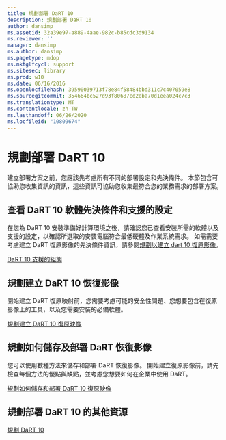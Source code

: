 ```yaml
---
title: 規劃部署 DaRT 10
description: 規劃部署 DaRT 10
author: dansimp
ms.assetid: 32a39e97-a889-4aae-982c-b85cdc3d9134
ms.reviewer: ''
manager: dansimp
ms.author: dansimp
ms.pagetype: mdop
ms.mktglfcycl: support
ms.sitesec: library
ms.prod: w10
ms.date: 06/16/2016
ms.openlocfilehash: 39590039713f78e84f58484bbd311c7c407059e8
ms.sourcegitcommit: 354664bc527d93f80687cd2eba70d1eea024c7c3
ms.translationtype: MT
ms.contentlocale: zh-TW
ms.lasthandoff: 06/26/2020
ms.locfileid: "10809674"
---
```

# 規劃部署 DaRT 10


建立部署方案之前，您應該先考慮所有不同的部署設定和先決條件。 本節包含可協助您收集資訊的資訊，這些資訊可協助您收集最符合您的業務需求的部署方案。

## 查看 DaRT 10 軟體先決條件和支援的設定


在您為 DaRT 10 安裝準備好計算環境之後，請確認您已查看安裝所需的軟體以及支援的設定，以確認所選取的安裝電腦符合最低硬體及作業系統需求。 如需需要考慮建立 DaRT 復原影像的先決條件資訊，請參閱[規劃以建立 dart 10 復原影像](planning-to-create-the-dart-10-recovery-image.md)。

[DaRT 10 支援的組態](dart-10-supported-configurations.md)

## 規劃建立 DaRT 10 恢復影像


開始建立 DaRT 復原映射前，您需要考慮可能的安全性問題、您想要包含在復原影像上的工具，以及您需要安裝的必備軟體。

[規劃建立 DaRT 10 復原映像](planning-to-create-the-dart-10-recovery-image.md)

## 規劃如何儲存及部署 DaRT 恢復影像


您可以使用數種方法來儲存和部署 DaRT 恢復影像。 開始建立復原影像前，請先檢查每個方法的優點與缺點，並考慮您想要如何在企業中使用 DaRT。

[規劃如何儲存和部署 DaRT 10 復原映像](planning-how-to-save-and-deploy-the-dart-10-recovery-image.md)

## 規劃部署 DaRT 10 的其他資源


[規劃 DaRT 10](planning-for-dart-10.md)

 

 





